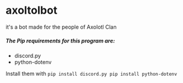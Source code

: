 # axoltolbot
it's a bot made for the people of Axolotl Clan

##### The Pip requirements for this program are:
- discord.py
- python-dotenv


Install them with `pip install discord.py
                   pip install python-dotenv`
